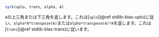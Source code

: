 ```julia
syrk(uplo, trans, alpha, A)
```

`A`の上三角または下三角を返します。これは[`uplo`](@ref stdlib-blas-uplo)に従い、`alpha*A*transpose(A)`または`alpha*transpose(A)*A`を返します。これは[`trans`](@ref stdlib-blas-trans)に従います。
